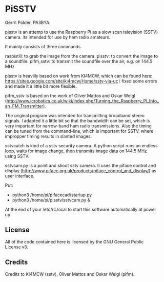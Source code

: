 # PiSSTV

Gerrit Polder, PA3BYA.

pisstv is an attemp to use the Raspberry Pi as a slow scan television (SSTV) camera.
Its intended for use by ham radio amateurs.

It mainly consists of three commands.

raspistill: to grab the image from the camera.
pisstv: to convert the image to a soundfile.
pifm_sstv: to transmit the soundfile over the air, e.g. on 144.5 MHz

pisstv is heavilly based on work from KI4MCW, which can be found here: https://sites.google.com/site/ki4mcw/Home/sstv-via-uc
I fixed some errors and made it a little bit more flexible.

pifm_sstv is based on the work of Oliver Mattos and Oskar Weigl  (http://www.icrobotics.co.uk/wiki/index.php/Turning_the_Raspberry_Pi_Into_an_FM_Transmitter).

The original program was intended for transmitting broadband stereo signals.
I adapted it a little bit so that the bandwidth can be set, which is very important for narrow-band ham radio transmissions. Also the timing can be tuned from the command-line, which is important for SSTV, where impropper timing results in slanted images.

sstvcatch is kind of a sstv security camera. A python script runs an endless loop, waits for image change, then transmits image data on 144.5 MHz using SSTV.

sstvcam.py is a point and shoot sstv camera. It uses the piface control and display (http://www.piface.org.uk/products/piface_control_and_display/) as user interface.

Put:
 * python3 /home/pi/pifacecad/startup.py
 * python3 /home/pi/pisstv/sstvcam.py &

At the end of your /etc/rc.local to start this software automatically at power up.

## License
All of the code contained here is licensed by the GNU General Public License v3.

## Credits
Credits to KI4MCW (sstv), Oliver Mattos and Oskar Weigl (pifm).
